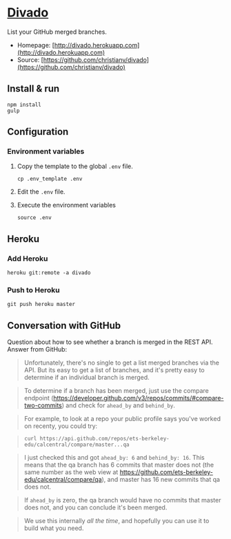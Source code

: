 # [Divado](http://divado.herokuapp.com)

List your GitHub merged branches.

* Homepage: [http://divado.herokuapp.com](http://divado.herokuapp.com)
* Source: [https://github.com/christianv/divado](https://github.com/christianv/divado)

## Install & run

```shell
npm install
gulp
```

## Configuration

### Environment variables

1. Copy the template to the global `.env` file.

    ```
    cp .env_template .env
    ```

1. Edit the `.env` file.

1. Execute the environment variables

    ```
    source .env
    ```

## Heroku

### Add Heroku

```
heroku git:remote -a divado
```

### Push to Heroku

```
git push heroku master
```

## Conversation with GitHub

Question about how to see whether a branch is merged in the REST API.
Answer from GitHub:

> Unfortunately, there's no single to get a list merged branches via the API. But its easy to get a list of branches, and it's pretty easy to determine if an individual branch is merged.

> To determine if a branch has been merged, just use the compare endpoint (https://developer.github.com/v3/repos/commits/#compare-two-commits) and check for `ahead_by` and `behind_by`.

> For example, to look at a repo your public profile says you've worked on recenty, you could try:

> `curl https://api.github.com/repos/ets-berkeley-edu/calcentral/compare/master...qa`

> I just checked this and got `ahead_by: 6` and `behind_by: 16`. This means that the qa branch has 6 commits that master does not (the same number as the web view at https://github.com/ets-berkeley-edu/calcentral/compare/qa), and master has 16 new commits that qa does not.

> If `ahead_by` is zero, the qa branch would have no commits that master does not, and you can conclude it's been merged.

> We use this internally *all the time*, and hopefully you can use it to build what you need.
